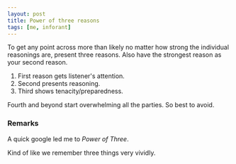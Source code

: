 ```yaml
---
layout: post
title: Power of three reasons
tags: [me, inforant]
---
```


To get any point across more than likely no matter how strong the individual reasonings are, present three reasons.
Also have the strongest reason as your second reason.


1. First reason gets listener's attention. 
2. Second presents reasoning.
3. Third shows tenacity/preparedness.


Fourth and beyond start overwhelming all the parties. So best to avoid.


### Remarks

A quick google led me to _Power of Three_.

Kind of like we remember three things very vividly.

